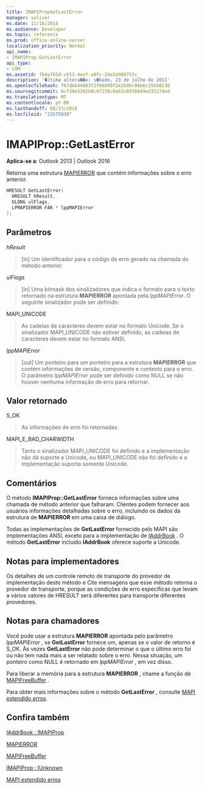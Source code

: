 ```yaml
---
title: IMAPIPropGetLastError
manager: soliver
ms.date: 11/16/2014
ms.audience: Developer
ms.topic: reference
ms.prod: office-online-server
localization_priority: Normal
api_name:
- IMAPIProp.GetLastError
api_type:
- COM
ms.assetid: f64a765d-c653-4eef-a0fc-24a54968757c
description: '�ltima altera��o: s�bado, 23 de julho de 2011'
ms.openlocfilehash: f67dbb4d883f2f66099f2e2b9bc06b6c35b98236
ms.sourcegitcommit: 0cf39e5382b8c6f236c8a63c6036849ed3527ded
ms.translationtype: MT
ms.contentlocale: pt-BR
ms.lasthandoff: 08/23/2018
ms.locfileid: "22575830"
---
```

# <a name="imapipropgetlasterror"></a>IMAPIProp::GetLastError

  
  
**Aplica-se a**: Outlook 2013 | Outlook 2016 
  
Retorna uma estrutura [MAPIERROR](mapierror.md) que contém informações sobre o erro anterior. 
  
```cpp
HRESULT GetLastError(
  HRESULT hResult,
  ULONG ulFlags,
  LPMAPIERROR FAR * lppMAPIError
);
```

## <a name="parameters"></a>Parâmetros

 _hResult_
  
> [in] Um identificador para o código de erro gerado na chamada do método anterior.
    
 _ulFlags_
  
> [in] Uma bitmask dos sinalizadores que indica o formato para o texto retornado na estrutura **MAPIERROR** apontada pela _lppMAPIError_. O seguinte sinalizador pode ser definido:
    
MAPI_UNICODE 
  
> As cadeias de caracteres devem estar no formato Unicode. Se o sinalizador MAPI_UNICODE não estiver definido, as cadeias de caracteres devem estar no formato ANSI.
    
 _lppMAPIError_
  
> [out] Um ponteiro para um ponteiro para a estrutura **MAPIERROR** que contém informações de versão, componente e contexto para o erro. O parâmetro _lppMAPIError_ pode ser definido como NULL se não houver nenhuma informação de erro para retornar. 
    
## <a name="return-value"></a>Valor retornado

S_OK 
  
> As informações de erro foi retornadas.
    
MAPI_E_BAD_CHARWIDTH 
  
> Tanto o sinalizador MAPI_UNICODE foi definido e a implementação não dá suporte a Unicode, ou MAPI_UNICODE não foi definido e a implementação suporta somente Unicode.
    
## <a name="remarks"></a>Comentários

O método **IMAPIProp::GetLastError** fornece informações sobre uma chamada de método anterior que falharam. Clientes podem fornecer aos usuários informações detalhadas sobre o erro, incluindo os dados da estrutura de **MAPIERROR** em uma caixa de diálogo. 
  
Todas as implementações de **GetLastError** fornecido pelo MAPI são implementações ANSI, exceto para a implementação de [IAddrBook](iaddrbookimapiprop.md) . O método **GetLastError** incluído **IAddrBook** oferece suporte a Unicode. 
  
## <a name="notes-to-implementers"></a>Notas para implementadores

Os detalhes de um controle remoto de transporte do provedor de implementação deste método e Cite mensagens que esse método retorna o provedor de transporte, porque as condições de erro específicas que levam a vários valores de HRESULT será diferentes para transporte diferentes provedores.
  
## <a name="notes-to-callers"></a>Notas para chamadores

Você pode usar a estrutura **MAPIERROR** apontada pelo parâmetro _lppMAPIError_ , se **GetLastError** fornece um, apenas se o valor de retorno é S_OK. Às vezes **GetLastError** não pode determinar o que o último erro foi ou não tem nada mais a ser relatado sobre o erro. Nessa situação, um ponteiro como NULL é retornado em _lppMAPIError_ , em vez disso. 
  
Para liberar a memória para a estrutura **MAPIERROR** , chame a função de [MAPIFreeBuffer](mapifreebuffer.md) . 
  
Para obter mais informações sobre o método **GetLastError** , consulte [MAPI estendido erros](mapi-extended-errors.md).
  
## <a name="see-also"></a>Confira também



[IAddrBook : IMAPIProp](iaddrbookimapiprop.md)
  
[MAPIERROR](mapierror.md)
  
[MAPIFreeBuffer](mapifreebuffer.md)
  
[IMAPIProp : IUnknown](imapipropiunknown.md)


[MAPI estendido erros](mapi-extended-errors.md)

